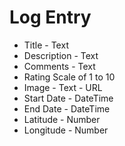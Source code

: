 # Log Entry

- Title - Text
- Description - Text
- Comments - Text
- Rating Scale of 1 to 10
- Image - Text - URL
- Start Date - DateTime
- End Date - DateTime
- Latitude - Number
- Longitude - Number
